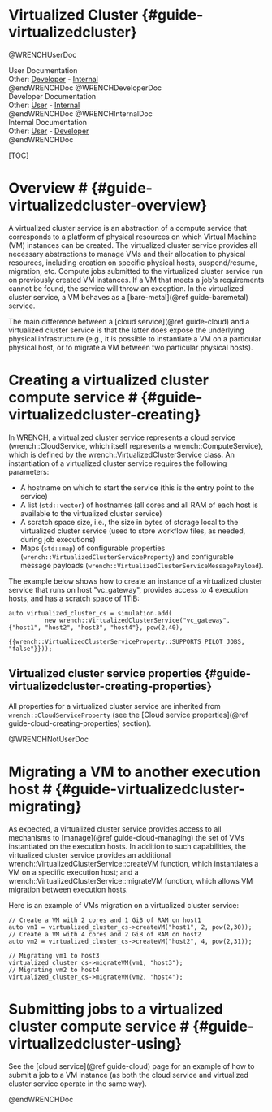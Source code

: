 Virtualized Cluster                        {#guide-virtualizedcluster}
============

@WRENCHUserDoc <div class="doc-type">User Documentation</div><div class="doc-link">Other: <a href="../developer/guide-virtualizedcluster.html">Developer</a> - <a href="../internal/guide-virtualizedcluster.html">Internal</a></div> @endWRENCHDoc
@WRENCHDeveloperDoc  <div class="doc-type">Developer Documentation</div><div class="doc-link">Other: <a href="../user/guide-virtualizedcluster.html">User</a> - <a href="../internal/guide-virtualizedcluster.html">Internal</a></div> @endWRENCHDoc
@WRENCHInternalDoc  <div class="doc-type">Internal Documentation</div><div class="doc-link">Other: <a href="../user/guide-virtualizedcluster.html">User</a> -  <a href="../developer/guide-virtualizedcluster.html">Developer</a></div> @endWRENCHDoc

[TOC]

# Overview #            {#guide-virtualizedcluster-overview}

A virtualized cluster service is an abstraction of
a compute service that
corresponds to a platform of physical resources on which Virtual Machine
(VM) instances can be created.  The virtualized cluster service provides
all necessary abstractions to manage VMs and their allocation to physical
resources, including creation on specific physical hosts, suspend/resume,
migration, etc. Compute jobs submitted to the virtualized cluster service
run on previously created VM instances.  If a VM that meets a job's
requirements cannot be found, the service will throw an exception.  In the
virtualized cluster service, a VM behaves as a [bare-metal](@ref
guide-baremetal) service.


The main difference between a [cloud service](@ref guide-cloud) and 
a virtualized cluster service is that the latter does expose the 
underlying physical infrastructure (e.g., it is possible to instantiate 
a VM on a particular physical host, or to migrate a VM between two 
particular physical hosts).


# Creating a virtualized cluster compute service #        {#guide-virtualizedcluster-creating}

In WRENCH, a virtualized cluster service represents a cloud service (wrench::CloudService, 
which itself represents a wrench::ComputeService), 
which is defined by the wrench::VirtualizedClusterService class. An instantiation of a 
virtualized cluster service requires the following parameters:

- A hostname on which to start the service (this is the entry point to the service)
- A list (`std::vector`) of hostnames (all cores and all RAM of each host is available to the virtualized cluster service) 
- A scratch space size, i.e., the size in bytes of storage local to the virtualized cluster service (used to store
  workflow files, as needed, during job executions) 
- Maps (`std::map`) of configurable properties (`wrench::VirtualizedClusterServiceProperty`) and configurable message 
  payloads (`wrench::VirtualizedClusterServiceMessagePayload`).

The example below shows how to create an instance of a virtualized cluster service 
that runs on host "vc_gateway", provides access to 4 execution hosts, and has a scratch 
space of 1TiB:

~~~~~~~~~~~~~{.cpp}
auto virtualized_cluster_cs = simulation.add(
          new wrench::VirtualizedClusterService("vc_gateway", {"host1", "host2", "host3", "host4"}, pow(2,40),
                                                {{wrench::VirtualizedClusterServiceProperty::SUPPORTS_PILOT_JOBS, "false"}}));
~~~~~~~~~~~~~

## Virtualized cluster service properties             {#guide-virtualizedcluster-creating-properties}

All properties for a virtualized cluster service are inherited from `wrench::CloudServiceProperty` 
(see the [Cloud service properties](@ref guide-cloud-creating-properties) section).

@WRENCHNotUserDoc

# Migrating a VM to another execution host #        {#guide-virtualizedcluster-migrating}  

As expected, a virtualized cluster service provides access to all mechanisms to
[manage](@ref guide-cloud-managing) the set of VMs instantiated on the execution 
hosts. In addition to such capabilities, the virtualized cluster service provides
an additional wrench::VirtualizedClusterService::createVM function, which instantiates
a VM on a specific execution host; and a wrench::VirtualizedClusterService::migrateVM 
function, which allows VM migration between execution hosts.

Here is an example of VMs migration on a virtualized cluster service:

~~~~~~~~~~~~~{.cpp}
// Create a VM with 2 cores and 1 GiB of RAM on host1
auto vm1 = virtualized_cluster_cs->createVM("host1", 2, pow(2,30));
// Create a VM with 4 cores and 2 GiB of RAM on host2
auto vm2 = virtualized_cluster_cs->createVM("host2", 4, pow(2,31));

// Migrating vm1 to host3
virtualized_cluster_cs->migrateVM(vm1, "host3");
// Migrating vm2 to host4
virtualized_cluster_cs->migrateVM(vm2, "host4");
~~~~~~~~~~~~~

# Submitting jobs to a virtualized cluster compute service #        {#guide-virtualizedcluster-using}

See the [cloud service](@ref guide-cloud) page for an example of how to submit a job to
a VM instance (as both the cloud service and virtualized cluster service
operate in the same way).


@endWRENCHDoc
